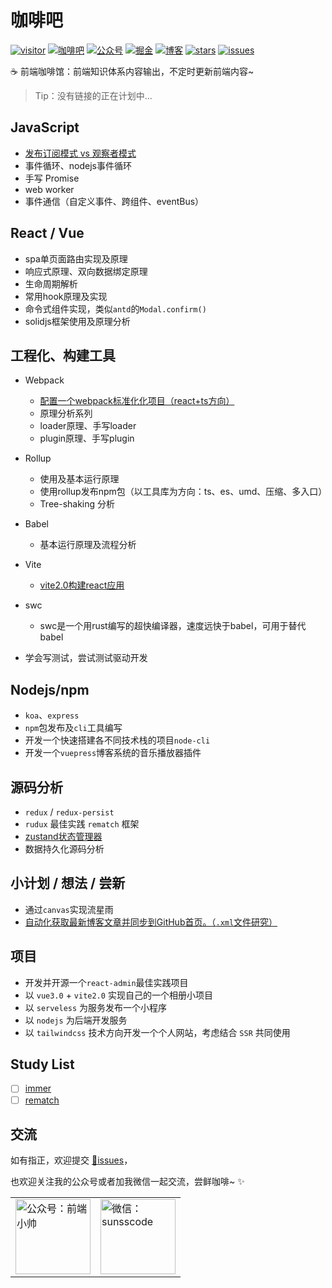 # 咖啡吧

[![visitor](https://visitor-badge.glitch.me/badge?page_id=js-banana.front-end-coffeeBar)](https://github.com/JS-banana/front-end-coffeeBar)
[![咖啡吧](https://img.shields.io/badge/CoffeeBar-%E5%92%96%E5%95%A1%E5%90%A7-orange)](#咖啡吧)
[![公众号](https://img.shields.io/badge/%E5%85%AC%E4%BC%97%E5%8F%B7-%E5%89%8D%E7%AB%AF%E5%B0%8F%E5%B8%85-blueviolet)](#交流)
[![掘金](https://img.shields.io/badge/Juejin-掘金-blue)](https://juejin.im/user/1204720476890477)
[![博客](https://img.shields.io/badge/ssscode-%E5%8D%9A%E5%AE%A2-brightgreen)](https://ssscode.com/)
[![stars](https://img.shields.io/github/stars/JS-banana/front-end-coffeeBar)](https://github.com/JS-banana/front-end-coffeeBar/stargazers)
[![issues](https://img.shields.io/github/issues/JS-banana/front-end-coffeeBar)](https://github.com/JS-banana/front-end-coffeeBar/issues)

:coffee: 前端咖啡馆：前端知识体系内容输出，不定时更新前端内容~

> Tip：没有链接的正在计划中...

## JavaScript

- [发布订阅模式 vs 观察者模式](https://juejin.cn/post/6990952531761299487/)
- 事件循环、nodejs事件循环
- 手写 Promise
- web worker
- 事件通信（自定义事件、跨组件、eventBus）

## React / Vue

- spa单页面路由实现及原理
- 响应式原理、双向数据绑定原理
- 生命周期解析
- 常用hook原理及实现
- 命令式组件实现，类似`antd`的`Modal.confirm()`
- solidjs框架使用及原理分析

## 工程化、构建工具

- Webpack
  - [配置一个webpack标准化化项目（react+ts方向）](https://juejin.cn/post/7006952872894005255/)
  - 原理分析系列
  - loader原理、手写loader
  - plugin原理、手写plugin

- Rollup
  - 使用及基本运行原理
  - 使用rollup发布npm包（以工具库为方向：ts、es、umd、压缩、多入口）
  - Tree-shaking 分析

- Babel
  - 基本运行原理及流程分析

- Vite
  - [vite2.0构建react应用](https://juejin.cn/post/6986169708722520072)
  
- swc
  - swc是一个用rust编写的超快编译器，速度远快于babel，可用于替代babel

- 学会写测试，尝试测试驱动开发

## Nodejs/npm

- `koa`、`express`
- `npm`包发布及`cli`工具编写
- 开发一个快速搭建各不同技术栈的项目`node-cli`
- 开发一个`vuepress`博客系统的音乐播放器插件

## 源码分析

- `redux` / `redux-persist`
- `rudux` 最佳实践 `rematch` 框架
- [zustand状态管理器](https://juejin.cn/post/6970951346816188430)
- 数据持久化源码分析

<!-- ## 网络协议/浏览器

## 数据结构与算法 -->

## 小计划 / 想法 / 尝新

- 通过`canvas`实现流星雨
- [自动化获取最新博客文章并同步到GitHub首页。（`.xml`文件研究）](https://ssscode.com/pages/7722fd/)

## 项目

- 开发并开源一个`react-admin`最佳实践项目
- 以 `vue3.0` + `vite2.0` 实现自己的一个相册小项目
- 以 `serveless` 为服务发布一个小程序
- 以 `nodejs` 为后端开发服务
- 以 `tailwindcss` 技术方向开发一个个人网站，考虑结合 `SSR` 共同使用

## Study List

- [ ] [immer](https://github.com/immerjs/immer)
- [ ] [rematch](https://github.com/rematch/rematch)

## 交流

如有指正，欢迎提交 [:bug:issues](https://github.com/JS-banana/front-end-coffeeBar/issues)，

也欢迎关注我的公众号或者加我微信一起交流，尝鲜咖啡~ :sparkles:

<table>
  <tr>
    <td valign="top">
      <img height="120" alt="公众号：前端小帅" src="https://cdn.jsdelivr.net/gh/JS-banana/images/vuepress/4.png" />
    </td>
    <td valign="top">
      <img height="120" alt="微信：sunsscode" src="https://cdn.jsdelivr.net/gh/JS-banana/images/vuepress/1.jpg" />
    </td>
  </tr>
</table>

